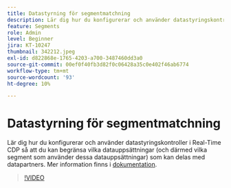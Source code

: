 ```yaml
---
title: Datastyrning för segmentmatchning
description: Lär dig hur du konfigurerar och använder datastyringskontroller i Real-Time CDP så att du kan begränsa vilka datauppsättningar (och därför vilka segment som använder dessa datauppsättningar... (Beskrivningar ska vara mellan 60 och 160 tecken).
feature: Segments
role: Admin
level: Beginner
jira: KT-10247
thumbnail: 342212.jpeg
exl-id: d822868e-1765-4203-a700-3487460dd3a0
source-git-commit: 00ef0f40fb3d82f0c06428a35c0e402f46ab6774
workflow-type: tm+mt
source-wordcount: '93'
ht-degree: 10%

---
```


# Datastyrning för segmentmatchning

Lär dig hur du konfigurerar och använder datastyringskontroller i Real-Time CDP så att du kan begränsa vilka datauppsättningar (och därmed vilka segment som använder dessa datauppsättningar) som kan delas med datapartners. Mer information finns i [dokumentation](https://experienceleague.adobe.com/docs/experience-platform/segmentation/ui/segment-match/overview.html?lang=sv).

>[!VIDEO](https://video.tv.adobe.com/v/342212/?learn=on)
